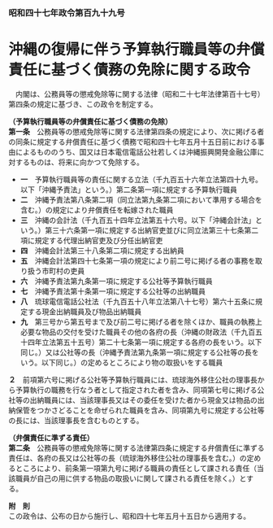 ### 昭和四十七年政令第百九十九号  
# 沖縄の復帰に伴う予算執行職員等の弁償責任に基づく債務の免除に関する政令  
　内閣は、公務員等の懲戒免除等に関する法律（昭和二十七年法律第百十七号）第四条の規定に基づき、この政令を制定する。  
  
**（予算執行職員等の弁償責任に基づく債務の免除）**  
**第一条**　公務員等の懲戒免除等に関する法律第四条の規定により、次に掲げる者の同条に規定する弁償責任に基づく債務で昭和四十七年五月十五日前における事由によるもののうち、国又は日本電信電話公社若しくは沖縄振興開発金融公庫に対するものは、将来に向かつて免除する。  
* **一**　予算執行職員等の責任に関する立法（千九百五十六年立法第四十九号。以下「沖縄予責法」という。）第二条第一項に規定する予算執行職員  
* **二**　沖縄予責法第八条第二項（同立法第九条第二項において準用する場合を含む。）の規定により弁償責任を転嫁された職員  
* **三**　沖縄の会計法（千九百五十四年立法第五十六号。以下「沖縄会計法」という。）第三十六条第一項に規定する出納官吏並びに同立法第三十七条第二項に規定する代理出納官吏及び分任出納官吏  
* **四**　沖縄会計法第三十八条第二項に規定する出納員  
* **五**　沖縄会計法第四十七条第一項の規定により前二号に掲げる者の事務を取り扱う市町村の吏員  
* **六**　沖縄予責法第九条第一項に規定する公社等予算執行職員  
* **七**　沖縄予責法第十条第一項に規定する公社等の出納職員  
* **八**　琉球電信電話公社法（千九百五十八年立法第八十七号）第六十五条に規定する現金出納職員及び物品出納職員  
* **九**　第三号から第五号まで及び前二号に掲げる者を除くほか、職員の執務上必要な物品の交付を受けた職員その他の各府の長（沖縄の財政法（千九百五十四年立法第五十五号）第二十七条第一項に規定する各府の長をいう。以下同じ。）又は公社等の長（沖縄予責法第九条第一項に規定する公社等の長をいう。以下同じ。）の定めるところにより物の取扱いをする職員  
  
**２**　前項第六号に掲げる公社等予算執行職員には、琉球海外移住公社の理事長から予算執行の職務を行なう者として指定された者を含み、同項第七号に掲げる公社等の出納職員には、当該理事長又はその委任を受けた者から現金又は物品の出納保管をつかさどることを命ぜられた職員を含み、同項第九号に規定する公社等の長には、当該理事長を含むものとする。  
  
**（弁償責任に準ずる責任）**  
**第二条**　公務員等の懲戒免除等に関する法律第四条に規定する弁償責任に準ずる責任は、各府の長又は公社等の長（琉球海外移住公社の理事長を含む。）の定めるところにより、前条第一項第九号に掲げる職員の責任として課される責任（当該職員が自己の用に供する物品の取扱いに関して課される責任を除く。）とする。  
  
**附　則**  
この政令は、公布の日から施行し、昭和四十七年五月十五日から適用する。  
  
